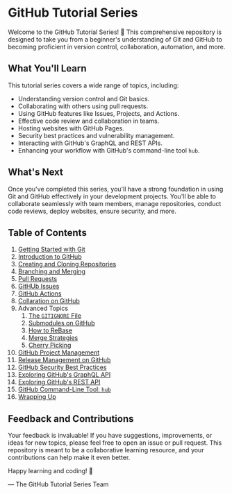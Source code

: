 # GitHub Tutorial Series

Welcome to the GitHub Tutorial Series! 🚀 This comprehensive repository is designed to take you from a beginner's understanding of Git and GitHub to becoming proficient in version control, collaboration, automation, and more.

## What You'll Learn

This tutorial series covers a wide range of topics, including:

- Understanding version control and Git basics.
- Collaborating with others using pull requests.
- Using GitHub features like Issues, Projects, and Actions.
- Effective code review and collaboration in teams.
- Hosting websites with GitHub Pages.
- Security best practices and vulnerability management.
- Interacting with GitHub's GraphQL and REST APIs.
- Enhancing your workflow with GitHub's command-line tool `hub`.

## What's Next

Once you've completed this series, you'll have a strong foundation in using Git and GitHub effectively in your development projects. You'll be able to collaborate seamlessly with team members, manage repositories, conduct code reviews, deploy websites, ensure security, and more.

## Table of Contents

1. [Getting Started with Git](01-getting-started.md)
2. [Introduction to GitHub](02-introduction-to-github.md)
3. [Creating and Cloning Repositories](03-creating-and-cloning.md)
4. [Branching and Merging](04-branching-and-merging.md)
5. [Pull Requests](05-pull-requests.md)
6. [GitHUb Issues](06-issues.md)
7. [GitHub Actions](07-actions.md)
8. [Collaration on GitHub](08-collaboration.md)
9. Advanced Topics
    1. [The `GITIGNORE` File](09-advanced-topics/01-gitignore.md)
    2. [Submodules on GitHub](09-advanced-topics/02-submodules.md)
    3. [How to ReBase](09-advanced-topics/03-rebase.md)
    4. [Merge Strategies](09-advanced-topics/04-merge-strategies.md)
    5. [Cherry Picking](09-advanced-topics/05-cherry-pick.md)
12. [GitHub Project Management](12-project-management.md)
13. [Release Management on GitHub](13-release-management.md)
14. [GitHub Security Best Practices](14-github-security.md)
15. [Exploring GitHub's GraphQL API](15-graphql-api.md)
16. [Exploring GitHub's REST API](16-rest-api.md)
17. [GitHub Command-Line Tool: `hub`](17-github-hub.md)
18. [Wrapping Up](finishing-off.md)

## Feedback and Contributions

Your feedback is invaluable! If you have suggestions, improvements, or ideas for new topics, please feel free to open an issue or pull request. This repository is meant to be a collaborative learning resource, and your contributions can help make it even better.

Happy learning and coding! 🎉

— The GitHub Tutorial Series Team
